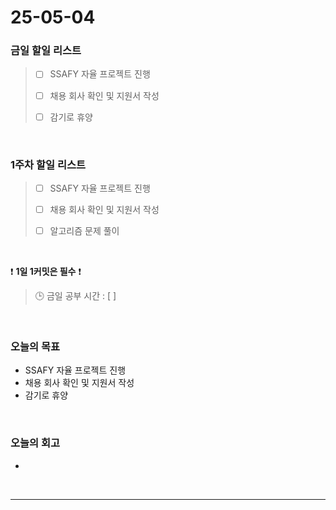 # 25-05-04

### 금일 할일 리스트
> - [ ] SSAFY 자율 프로젝트 진행 
>
> - [ ] 채용 회사 확인 및 지원서 작성
>
> - [ ] 감기로 휴양

<br/>

### 1주차 할일 리스트

> - [ ] SSAFY 자율 프로젝트 진행
>
> - [ ] 채용 회사 확인 및 지원서 작성
>
> - [ ] 알고리즘 문제 풀이

<br/>

❗ **1일 1커밋은 필수** ❗

> 🕒 금일 공부 시간 : [  ]

<br/>

### 오늘의 목표
- SSAFY 자율 프로젝트 진행
- 채용 회사 확인 및 지원서 작성
- 감기로 휴양

<br>

### 오늘의 회고
- 


<br/>

---
